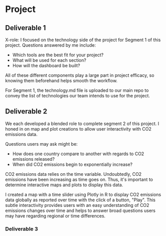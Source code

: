 # Project 

## Deliverable 1

X-role: I focused on the technology side of the project for Segment 1 of this project. Questions answered by me include: 

* Which tools are the best fit for your project? 
* What will be used for each section? 
* How will the dashboard be built?

All of these different components play a large part in project efficacy, so knowing them beforehand helps smooth the workflow.

For Segment 1, the technology.md file is uploaded to our main repo to convey the list of technologies our team intends to use for the project.

## Deliverable 2

We each developed a blended role to complete segment 2 of this project. I honed in on map and plot creations to allow user interactivity with CO2 emissions data. 

Questions users may ask might be:

* How does one country compare to another with regards to CO2 emissions released?
* When did CO2 emissions begin to exponentially increase?

CO2 emissions data relies on the time variable. Undoubtedly, CO2 emissions have been increasing as time goes on. Thus, it's important to determine interactive maps and plots to display this data.

I created a map with a time slider using Plotly in R to display CO2 emissions data globally as reported over time with the click of a button, "Play". This subtle interactivity provides users with an easy understanding of CO2 emissions changes over time and helps to answer broad questions users may have regarding regional or time differences.

### Deliverable 3

